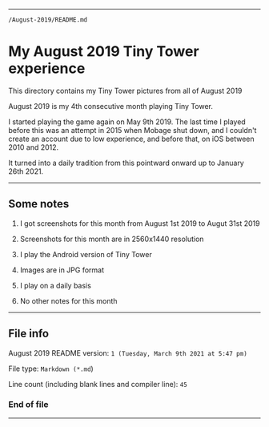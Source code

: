 
***

`/August-2019/README.md`

# My August 2019 Tiny Tower experience

This directory contains my Tiny Tower pictures from all of August 2019

August 2019 is my 4th consecutive month playing Tiny Tower.

I started playing the game again on May 9th 2019. The last time I played before this was an attempt in 2015 when Mobage shut down, and I couldn't create an account due to low experience, and before that, on iOS between 2010 and 2012.

It turned into a daily tradition from this pointward onward up to January 26th 2021.

***

## Some notes

1. I got screenshots for this month from August 1st 2019 to Augut 31st 2019

2. Screenshots for this month are in 2560x1440 resolution

3. I play the Android version of Tiny Tower

4. Images are in JPG format

5. I play on a daily basis

6. No other notes for this month

***

## File info

August 2019 README version: `1 (Tuesday, March 9th 2021 at 5:47 pm)`

File type: `Markdown (*.md`)

Line count (including blank lines and compiler line): `45`

### End of file

***
